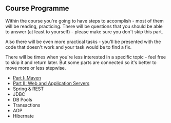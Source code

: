 Course Programme
----------------

Within the course you're going to have steps to accomplish - most of them will be reading, practicing. There will be
questions that you should be able to answer (at least to yourself) - please make sure you don't skip this part.

Also there will be even more practical tasks - you'll be presented with the code that doesn't work and your task would 
be to find a fix. 

There will be times when you're less interested in a specific topic - feel free to skip it and return later. But some
parts are connected so it's better to move more or less stepwise.

* [Part I: Maven](./programme/maven.md)
* [Part II: Web and Application Servers](./programme/web-apps.md)
* Spring & REST
* JDBC
* DB Pools
* Transactions
* AOP
* Hibernate